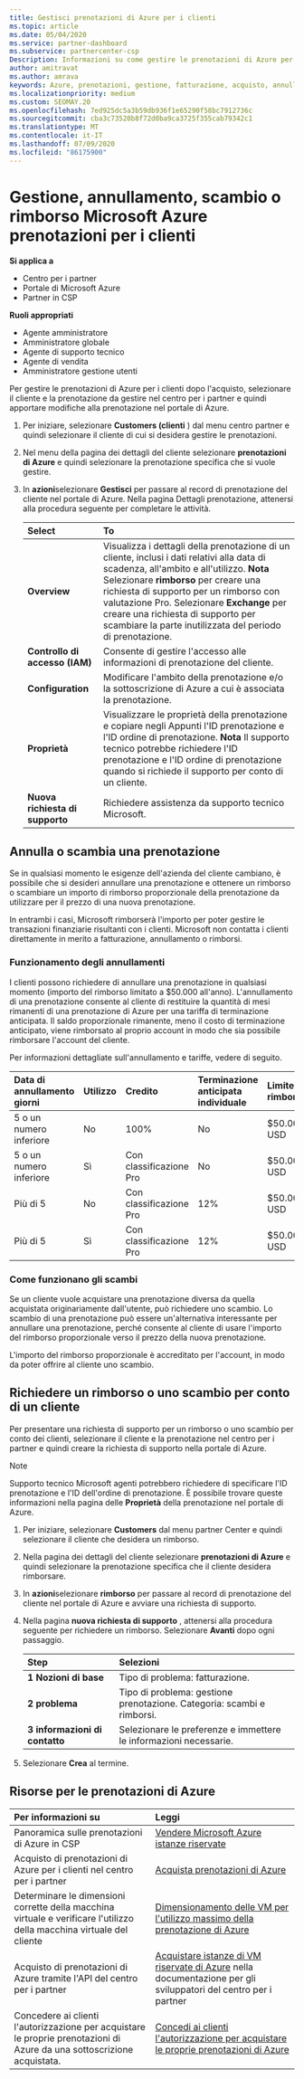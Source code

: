 ```yaml
---
title: Gestisci prenotazioni di Azure per i clienti
ms.topic: article
ms.date: 05/04/2020
ms.service: partner-dashboard
ms.subservice: partnercenter-csp
Description: Informazioni su come gestire le prenotazioni di Azure per un cliente, tra cui come annullare una prenotazione, scambiare una prenotazione o richiedere un rimborso.
author: amitravat
ms.author: amrava
keywords: Azure, prenotazioni, gestione, fatturazione, acquisto, annullamento, scambio, tariffa per la terminazione anticipata
ms.localizationpriority: medium
ms.custom: SEOMAY.20
ms.openlocfilehash: 7ed925dc5a3b59db936f1e65290f58bc7912736c
ms.sourcegitcommit: cba3c73520b8f72d0ba9ca3725f355cab79342c1
ms.translationtype: MT
ms.contentlocale: it-IT
ms.lasthandoff: 07/09/2020
ms.locfileid: "86175900"
---
```

# <a name="manage-cancel-exchange-or-refund-microsoft-azure-reservations-for-customers"></a>Gestione, annullamento, scambio o rimborso Microsoft Azure prenotazioni per i clienti

**Si applica a**

- Centro per i partner
- Portale di Microsoft Azure 
- Partner in CSP

**Ruoli appropriati**

- Agente amministratore
- Amministratore globale
- Agente di supporto tecnico
- Agente di vendita
- Amministratore gestione utenti

Per gestire le prenotazioni di Azure per i clienti dopo l'acquisto, selezionare il cliente e la prenotazione da gestire nel centro per i partner e quindi apportare modifiche alla prenotazione nel portale di Azure.

1. Per iniziare, selezionare **Customers (clienti** ) dal menu centro partner e quindi selezionare il cliente di cui si desidera gestire le prenotazioni. 

2. Nel menu della pagina dei dettagli del cliente selezionare **prenotazioni di Azure** e quindi selezionare la prenotazione specifica che si vuole gestire.  

3. In **azioni**selezionare **Gestisci** per passare al record di prenotazione del cliente nel portale di Azure. Nella pagina Dettagli prenotazione, attenersi alla procedura seguente per completare le attività.  

    | **Select**   | **To**    |
    |:-----------------------------|:-----------------|
    | **Overview**   | Visualizza i dettagli della prenotazione di un cliente, inclusi i dati relativi alla data di scadenza, all'ambito e all'utilizzo. **Nota** Selezionare **rimborso** per creare una richiesta di supporto per un rimborso con valutazione Pro. Selezionare **Exchange** per creare una richiesta di supporto per scambiare la parte inutilizzata del periodo di prenotazione.  
    | **Controllo di accesso (IAM)**   | Consente di gestire l'accesso alle informazioni di prenotazione del cliente.|
    | **Configuration**   | Modificare l'ambito della prenotazione e/o la sottoscrizione di Azure a cui è associata la prenotazione.    |
    | **Proprietà**   | Visualizzare le proprietà della prenotazione e copiare negli Appunti l'ID prenotazione e l'ID ordine di prenotazione. **Nota** Il supporto tecnico potrebbe richiedere l'ID prenotazione e l'ID ordine di prenotazione quando si richiede il supporto per conto di un cliente.    |
    | **Nuova richiesta di supporto**    | Richiedere assistenza da supporto tecnico Microsoft.   |
 
## <a name="cancel-or-exchange-a-reservation"></a>Annulla o scambia una prenotazione

Se in qualsiasi momento le esigenze dell'azienda del cliente cambiano, è possibile che si desideri annullare una prenotazione e ottenere un rimborso o scambiare un importo di rimborso proporzionale della prenotazione da utilizzare per il prezzo di una nuova prenotazione.

In entrambi i casi, Microsoft rimborserà l'importo per poter gestire le transazioni finanziarie risultanti con i clienti. Microsoft non contatta i clienti direttamente in merito a fatturazione, annullamento o rimborsi.

### <a name="how-cancellations-work"></a>Funzionamento degli annullamenti

I clienti possono richiedere di annullare una prenotazione in qualsiasi momento (importo del rimborso limitato a $50.000 all'anno). L'annullamento di una prenotazione consente al cliente di restituire la quantità di mesi rimanenti di una prenotazione di Azure per una tariffa di terminazione anticipata. Il saldo proporzionale rimanente, meno il costo di terminazione anticipato, viene rimborsato al proprio account in modo che sia possibile rimborsare l'account del cliente. 

Per informazioni dettagliate sull'annullamento e tariffe, vedere di seguito.


|**Data di annullamento**<br> giorni   |**Utilizzo**    |**Credito**  |**Terminazione anticipata**<br> individuale    |**Limite di rimborso** | 
|:----------------------------------|:------------|:-----------|:--------------------------------|:--------------|
|5 o un numero inferiore                         | No          | 100%       | No                              | $50.000 USD   |
|5 o un numero inferiore                         | Sì         | Con classificazione Pro  | No                              | $50.000 USD   |
|Più di 5                        | No          | Con classificazione Pro  | 12%                             | $50.000 USD   |
|Più di 5                        | Sì         | Con classificazione Pro  | 12%                             | $50.000 USD   |

### <a name="how-exchanges-work"></a>Come funzionano gli scambi 

Se un cliente vuole acquistare una prenotazione diversa da quella acquistata originariamente dall'utente, può richiedere uno scambio. Lo scambio di una prenotazione può essere un'alternativa interessante per annullare una prenotazione, perché consente al cliente di usare l'importo del rimborso proporzionale verso il prezzo della nuova prenotazione. 

L'importo del rimborso proporzionale è accreditato per l'account, in modo da poter offrire al cliente uno scambio.

## <a name="request-a-refund-or-exchange-on-behalf-of-a-customer"></a>Richiedere un rimborso o uno scambio per conto di un cliente

Per presentare una richiesta di supporto per un rimborso o uno scambio per conto dei clienti, selezionare il cliente e la prenotazione nel centro per i partner e quindi creare la richiesta di supporto nella portale di Azure. 

>[!NOTE]
>Supporto tecnico Microsoft agenti potrebbero richiedere di specificare l'ID prenotazione e l'ID dell'ordine di prenotazione. È possibile trovare queste informazioni nella pagina delle **Proprietà** della prenotazione nel portale di Azure.

1. Per iniziare, selezionare **Customers** dal menu partner Center e quindi selezionare il cliente che desidera un rimborso. 

2. Nella pagina dei dettagli del cliente selezionare **prenotazioni di Azure** e quindi selezionare la prenotazione specifica che il cliente desidera rimborsare.  

3. In **azioni**selezionare **rimborso** per passare al record di prenotazione del cliente nel portale di Azure e avviare una richiesta di supporto.  

4. Nella pagina **nuova richiesta di supporto** , attenersi alla procedura seguente per richiedere un rimborso. Selezionare **Avanti** dopo ogni passaggio. 

   |**Step**                    |**Selezioni**    |
   |:---------------------------|:-----------------|
   |**1 Nozioni di base**                |Tipo di problema: fatturazione.  |
   |**2 problema**               |Tipo di problema: gestione prenotazione. Categoria: scambi e rimborsi. |
   |**3 informazioni di contatto**   |Selezionare le preferenze e immettere le informazioni necessarie. 

5. Selezionare **Crea** al termine.

## <a name="azure-reservations-resources"></a>Risorse per le prenotazioni di Azure

|**Per informazioni su**   |**Leggi**    |
|:-----------------------------|:-----------------|
|Panoramica sulle prenotazioni di Azure in CSP  | [Vendere Microsoft Azure istanze riservate](azure-reservations.md) |
|Acquisto di prenotazioni di Azure per i clienti nel centro per i partner   | [Acquista prenotazioni di Azure](azure-reservations-buying.md) |
|Determinare le dimensioni corrette della macchina virtuale e verificare l'utilizzo della macchina virtuale del cliente   | [Dimensionamento delle VM per l'utilizzo massimo della prenotazione di Azure](azure-usage.md)   |
|Acquisto di prenotazioni di Azure tramite l'API del centro per i partner | [Acquistare istanze di VM riservate di Azure](https://docs.microsoft.com/partner-center/develop/purchase-azure-reservations) nella documentazione per gli sviluppatori del centro per i partner   |
|Concedere ai clienti l'autorizzazione per acquistare le proprie prenotazioni di Azure da una sottoscrizione acquistata. | [Concedi ai clienti l'autorizzazione per acquistare le proprie prenotazioni di Azure](give-customers-permission.md)   |

